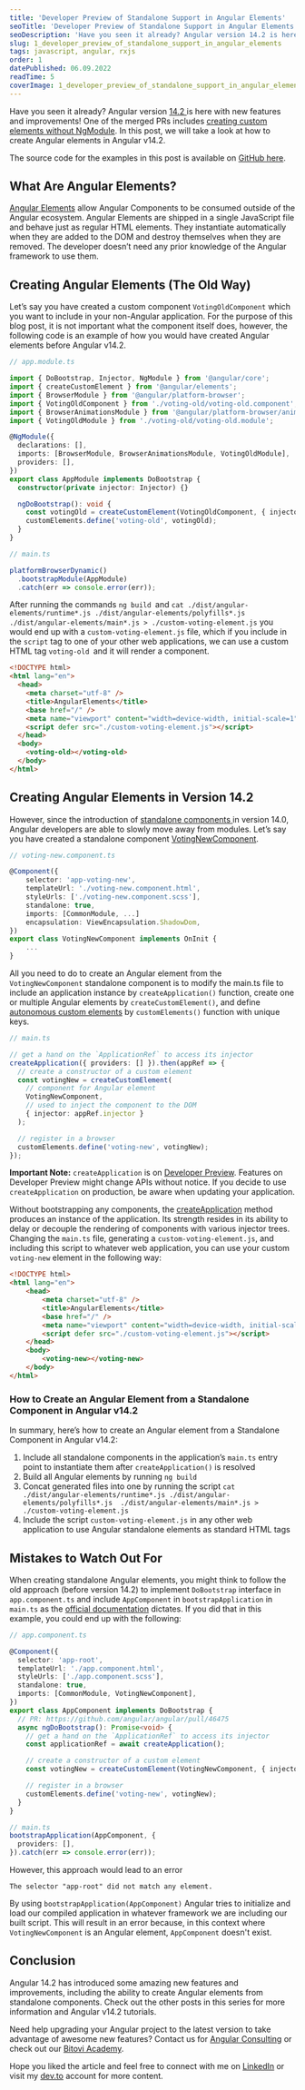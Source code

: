 ```yaml
---
title: 'Developer Preview of Standalone Support in Angular Elements'
seoTitle: 'Developer Preview of Standalone Support in Angular Elements'
seoDescription: 'Have you seen it already? Angular version 14.2 is here with new features and improvements! One of the...'
slug: 1_developer_preview_of_standalone_support_in_angular_elements
tags: javascript, angular, rxjs
order: 1
datePublished: 06.09.2022
readTime: 5
coverImage: 1_developer_preview_of_standalone_support_in_angular_elements.png
---
```


Have you seen it already? Angular version [14.2 ](https://github.com/angular/angular/releases/tag/14.2.0)is here with new features and improvements! One of the merged PRs includes [creating custom elements without NgModule](https://github.com/angular/angular/pull/46475). In this post, we will take a look at how to create Angular elements in Angular v14.2.

The source code for the examples in this post is available on [GitHub here](https://github.com/krivanek06/example_projects/tree/main/angular-elements).

## What Are Angular Elements?

[Angular Elements](https://angular.io/guide/elements) allow Angular Components to be consumed outside of the Angular ecosystem. Angular Elements are shipped in a single JavaScript file and behave just as regular HTML elements. They instantiate automatically when they are added to the DOM and destroy themselves when they are removed. The developer doesn’t need any prior knowledge of the Angular framework to use them.

## Creating Angular Elements (The Old Way)

Let’s say you have created a custom component `VotingOldComponent` which you want to include in your non-Angular application. For the purpose of this blog post, it is not important what the component itself does, however, the following code is an example of how you would have created Angular elements before Angular v14.2.

```typescript
// app.module.ts

import { DoBootstrap, Injector, NgModule } from '@angular/core';
import { createCustomElement } from '@angular/elements';
import { BrowserModule } from '@angular/platform-browser';
import { VotingOldComponent } from './voting-old/voting-old.component';
import { BrowserAnimationsModule } from '@angular/platform-browser/animations';
import { VotingOldModule } from './voting-old/voting-old.module';

@NgModule({
  declarations: [],
  imports: [BrowserModule, BrowserAnimationsModule, VotingOldModule],
  providers: [],
})
export class AppModule implements DoBootstrap {
  constructor(private injector: Injector) {}

  ngDoBootstrap(): void {
    const votingOld = createCustomElement(VotingOldComponent, { injector: this.injector });
    customElements.define('voting-old', votingOld);
  }
}
```

```typescript
// main.ts

platformBrowserDynamic()
  .bootstrapModule(AppModule)
  .catch(err => console.error(err));
```

After running the commands `ng build `and `cat ./dist/angular-elements/runtime*.js ./dist/angular-elements/polyfills*.js  ./dist/angular-elements/main*.js > ./custom-voting-element.js` you would end up with a `custom-voting-element.js` file, which if you include in the `script` tag to one of your other web applications, we can use a custom HTML tag `voting-old `and it will render a component.

```html
<!DOCTYPE html>
<html lang="en">
  <head>
    <meta charset="utf-8" />
    <title>AngularElements</title>
    <base href="/" />
    <meta name="viewport" content="width=device-width, initial-scale=1" />
    <script defer src="./custom-voting-element.js"></script>
  </head>
  <body>
    <voting-old></voting-old>
  </body>
</html>
```

## Creating Angular Elements in Version 14.2

However, since the introduction of [standalone components ](https://angular.io/guide/standalone-components)in version 14.0, Angular developers are able to slowly move away from modules. Let’s say you have created a standalone component [VotingNewComponent](https://github.com/krivanek06/example_projects/tree/main/angular-elements/src/app/voting-new).

```typescript
// voting-new.component.ts

@Component({
	selector: 'app-voting-new',
	templateUrl: './voting-new.component.html',
	styleUrls: ['./voting-new.component.scss'],
	standalone: true,
	imports: [CommonModule, ...]
	encapsulation: ViewEncapsulation.ShadowDom,
})
export class VotingNewComponent implements OnInit {
    ...
}
```

All you need to do to create an Angular element from the `VotingNewComponent` standalone component is to modify the main.ts file to include an application instance by `createApplication()` function, create one or multiple Angular elements by `createCustomElement()`, and define [autonomous custom elements](https://angular.io/guide/elements#transforming-components-to-custom-elements) by `customElements()` function with unique keys.

```typescript
// main.ts

// get a hand on the `ApplicationRef` to access its injector
createApplication({ providers: [] }).then(appRef => {
  // create a constructor of a custom element
  const votingNew = createCustomElement(
    // component for Angular element
    VotingNewComponent,
    // used to inject the component to the DOM
    { injector: appRef.injector }
  );

  // register in a browser
  customElements.define('voting-new', votingNew);
});
```

**Important Note:** `createApplication` is on [Developer Preview](https://angular.io/guide/releases#developer-preview). Features on Developer Preview might change APIs without notice. If you decide to use `createApplication` on production, be aware when updating your application.

Without bootstrapping any components, the [createApplication](https://angular.io/api/platform-browser/createApplication) method produces an instance of the application. Its strength resides in its ability to delay or decouple the rendering of components with various injector trees. Changing the `main.ts` file, generating a `custom-voting-element.js`, and including this script to whatever web application, you can use your custom `voting-new` element in the following way:

```HTML
<!DOCTYPE html>
<html lang="en">
	<head>
		<meta charset="utf-8" />
		<title>AngularElements</title>
		<base href="/" />
		<meta name="viewport" content="width=device-width, initial-scale=1" />
		<script defer src="./custom-voting-element.js"></script>
	</head>
	<body>
		<voting-new></voting-new>
	</body>
</html>
```

### How to Create an Angular Element from a Standalone Component in Angular v14.2

In summary, here’s how to create an Angular element from a Standalone Component in Angular v14.2:

1. Include all standalone components in the application’s `main.ts` entry point to instantiate them after `createApplication()` is resolved
2. Build all Angular elements by running `ng build`
3. Concat generated files into one by running the script `cat ./dist/angular-elements/runtime*.js ./dist/angular-elements/polyfills*.js  ./dist/angular-elements/main*.js > ./custom-voting-element.js`
4. Include the script `custom-voting-element.js` in any other web application to use Angular standalone elements as standard HTML tags

## Mistakes to Watch Out For

When creating standalone Angular elements, you might think to follow the old approach (before version 14.2) to implement `DoBootstrap` interface in `app.component.ts` and include `AppComponent` in `bootstrapApplication` in `main.ts` as the [official documentation](https://angular.io/guide/standalone-components) dictates. If you did that in this example, you could end up with the following:

```typescript
// app.component.ts

@Component({
  selector: 'app-root',
  templateUrl: './app.component.html',
  styleUrls: ['./app.component.scss'],
  standalone: true,
  imports: [CommonModule, VotingNewComponent],
})
export class AppComponent implements DoBootstrap {
  // PR: https://github.com/angular/angular/pull/46475
  async ngDoBootstrap(): Promise<void> {
    // get a hand on the `ApplicationRef` to access its injector
    const applicationRef = await createApplication();

    // create a constructor of a custom element
    const votingNew = createCustomElement(VotingNewComponent, { injector: applicationRef.injector });

    // register in a browser
    customElements.define('voting-new', votingNew);
  }
}
```

```typescript
// main.ts
bootstrapApplication(AppComponent, {
  providers: [],
}).catch(err => console.error(err));
```

However, this approach would lead to an error

```
The selector "app-root" did not match any element.
```

By using `bootstrapApplication(AppComponent)` Angular tries to initialize and load our compiled application in whatever framework we are including our built script. This will result in an error because, in this context where `VotingNewComponent` is an Angular element, `AppComponent` doesn't exist.

## Conclusion

Angular 14.2 has introduced some amazing new features and improvements, including the ability to create Angular elements from standalone components. Check out the other posts in this series for more information and Angular v14.2 tutorials.

Need help upgrading your Angular project to the latest version to take advantage of awesome new features? Contact us for [Angular Consulting](https://www.bitovi.com/frontend-javascript-consulting/angular-consulting) or check out our [Bitovi Academy](https://www.bitovi.com/academy/).

Hope you liked the article and feel free to connect with me on [LinkedIn](https://www.linkedin.com/in/eduard-krivanek) or visit my [dev.to](https://dev.to/krivanek06) account for more content.
